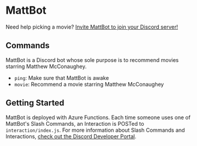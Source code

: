 # MattBot

Need help picking a movie? [Invite MattBot to join your Discord server!](https://discord.com/api/oauth2/authorize?client_id=862484713884221452&permissions=0&scope=bot%20applications.commands)

## Commands

MattBot is a Discord bot whose sole purpose is to recommend movies starring Matthew McConaughey.

- `ping`: Make sure that MattBot is awake
- `movie`: Recommend a movie starring Matthew McConaughey

## Getting Started

MattBot is deployed with Azure Functions. Each time someone uses one of MattBot's Slash Commands, an Interaction is POSTed to `interaction/index.js`. For more information about Slash Commands and Interactions, [check out the Discord Developer Portal](https://discord.com/developers/docs/interactions/slash-commands).
